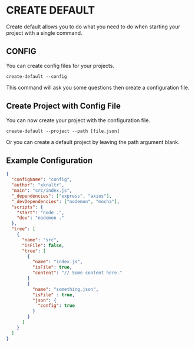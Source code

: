 # CREATE DEFAULT

Create default allows you to do what you need to do when starting your project with a single command.

## CONFIG

You can create config files for your projects.

    create-default --config

This command will ask you some questions then create a configuration file.

## Create Project with Config File

You can now create your project with the configuration file.

    create-default --project --path [file.json]

Or you can create a default project by leaving the path argument blank.

## Example Configuration

```JSON
{
  "configName": "config",
  "author": "xkraltr",
  "main": "src/index.js",
  "_dependencies": ["express", "axios"],
  "_devDependencies": ["nodemon", "mocha"],
  "scripts": {
    "start": "node .",
    "dev": "nodemon ."
  },
  "tree": [
    {
      "name": "src",
      "isFile": false,
      "tree": [
        {
          "name": "index.js",
          "isFile": true,
          "content": "// Some content here."
        }
        {
          "name": "something.json",
          "isFile" : true,
          "json": {
            "config": true
          }
        }
      ]
    }
  ]
}
```
